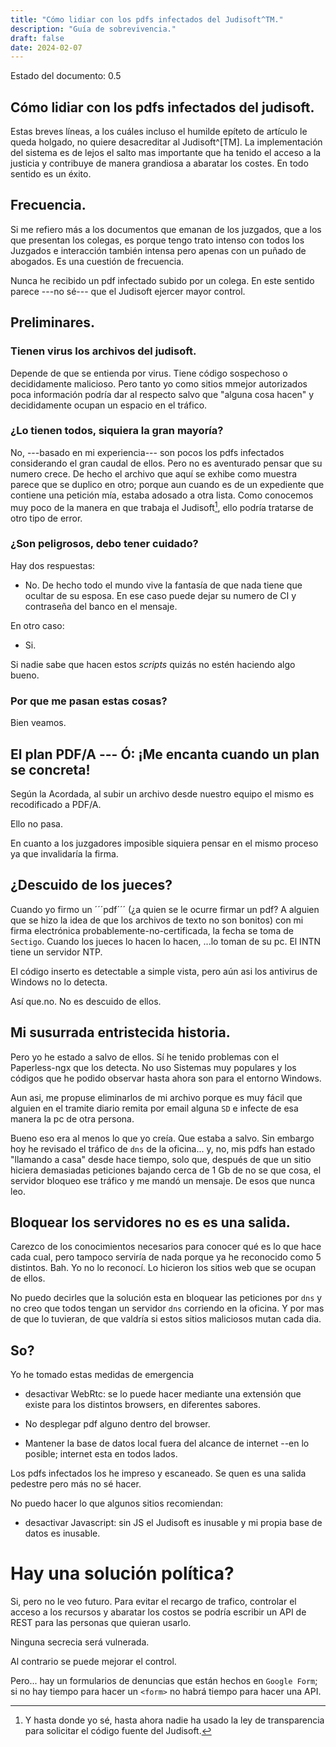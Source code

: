 ```yaml
---
title: "Cómo lidiar con los pdfs infectados del Judisoft^TM."
description: "Guía de sobrevivencia."
draft: false
date: 2024-02-07
---
```


Estado del documento: 0.5

## Cómo lidiar con los pdfs infectados del judisoft.

Estas breves líneas, a los cuáles incluso el humilde epíteto de artículo le queda holgado, no quiere desacreditar al Judisoft^[TM]. La implementación del sistema es de lejos el salto mas importante que ha tenido el acceso a la justicia y contribuye de manera grandiosa a abaratar los costes. En todo sentido es un éxito.

## Frecuencia.

Si me refiero más a los documentos que emanan de los juzgados, que a los que presentan los colegas, es porque tengo trato intenso con todos los Juzgados e interacción también intensa pero apenas con un puñado de abogados.  Es una cuestión de frecuencia.

Nunca he recibido un pdf infectado subido por un colega. En este sentido parece ---no sé--- que el Judisoft ejercer mayor control.

## Preliminares.

### Tienen virus los archivos del judisoft.

Depende de que se entienda por virus. Tiene código sospechoso o decididamente malicioso. Pero tanto yo como sitios mmejor autorizados poca información podría dar al respecto salvo que "alguna cosa hacen" y decididamente ocupan un espacio en el tráfico.

### ¿Lo tienen todos, siquiera la gran mayoría?

No, ---basado en mi experiencia--- son pocos los pdfs infectados considerando el gran caudal de ellos. Pero no es aventurado pensar que su numero crece. De hecho el archivo que aquí se exhibe como muestra parece que se duplico en otro; porque aun cuando es de un expediente que contiene una petición mía, estaba adosado a otra lista. Como conocemos muy poco de la manera en que trabaja el Judisoft[^1], ello podría tratarse de otro tipo de error.

### ¿Son peligrosos, debo tener cuidado?

Hay dos respuestas:

- No. De hecho todo el mundo vive la fantasía de que nada tiene que ocultar de su esposa.  En ese caso puede dejar su numero de CI y contraseña del banco en el mensaje.

En otro caso:

- Si.

Si nadie sabe que hacen estos _scripts_ quizás no estén haciendo algo bueno.

### Por que me pasan estas cosas?

Bien veamos.

## El plan PDF/A --- Ó: ¡Me encanta cuando un plan se concreta!

Según la Acordada, al subir  un archivo desde nuestro equipo el mismo es recodificado a PDF/A.

Ello no pasa.

En cuanto a los juzgadores imposible siquiera pensar en el mismo proceso ya que invalidaría la firma.

## ¿Descuido de los jueces?

Cuando yo firmo  un ´´´pdf´´´ (¿a quien se le ocurre firmar un pdf? A alguien que se hizo la idea de que los archivos de texto no son bonitos) con mi firma electrónica probablemente-no-certificada, la fecha se toma de ```Sectigo```. Cuando los jueces lo hacen lo hacen, ...lo toman de su pc. El INTN tiene un servidor NTP.

El código inserto es detectable a simple vista, pero aún asi los antivirus de Windows no lo detecta.

Así que.no. No es descuido de ellos.

## Mi susurrada entristecida historia.

Pero yo he estado a salvo de ellos. Sí he tenido problemas con el Paperless-ngx que los detecta. No uso Sistemas muy populares y los códigos que he podido observar hasta ahora son para el entorno Windows.

Aun asi, me propuse eliminarlos de mi archivo porque es muy fácil que alguien en el tramite diario remita por email alguna ```SD``` e infecte de esa manera la pc de otra persona.

Bueno eso era al menos lo que yo creía. Que estaba a salvo. Sin embargo hoy he revisado el tráfico de ```dns``` de la oficina... y, no, mis pdfs han estado "llamando a casa" desde hace tiempo, solo que, después de que un sitio hiciera demasiadas peticiones bajando cerca de 1 Gb de no se que cosa, el servidor bloqueo ese tráfico y me mandó un mensaje. De esos que nunca leo.

## Bloquear los servidores no es es una salida.

Carezco de los conocimientos necesarios para conocer qué es lo que hace cada cual, pero tampoco serviría de nada porque ya he reconocido como 5 distintos. Bah. Yo no lo reconocí. Lo hicieron los sitios web que se ocupan de ellos.

No puedo decirles que la solución esta en bloquear las peticiones por ```dns``` y no creo que todos tengan un servidor ```dns``` corriendo en la oficina. Y por mas de que lo tuvieran, de que valdría si estos sitios maliciosos mutan cada dia.

## So?

Yo he tomado estas medidas de emergencia

- desactivar WebRtc: se lo puede hacer mediante una extensión que existe para los distintos browsers, en diferentes sabores.

- No desplegar pdf alguno dentro del browser.

- Mantener la base de datos local fuera del alcance de internet --en lo posible; internet esta en todos lados.

Los pdfs infectados los he impreso y escaneado. Se quen es una salida pedestre pero más no sé hacer.

No puedo hacer lo que algunos sitios recomiendan:

- desactivar Javascript: sin JS el Judisoft es inusable y mi propia base de datos es inusable.

# Hay una solución política?

Si, pero no le veo futuro. Para evitar el recargo de trafico, controlar el acceso a los recursos y abaratar los costos se podría escribir un API de REST para las personas que quieran usarlo.

Ninguna secrecia será vulnerada.

Al contrario se puede mejorar el control.

Pero... hay un formularios de denuncias que están hechos en ```Google Form```; si no hay tiempo para hacer un ```<form>``` no habrá tiempo para hacer una API.

[^1]: Y hasta donde yo sé, hasta ahora nadie ha usado la ley de transparencia para solicitar el código fuente del Judisoft.
